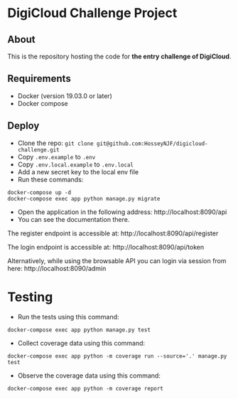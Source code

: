 # DigiCloud Challenge Project

## About

This is the repository hosting the code for **the entry challenge of DigiCloud**.

## Requirements
- Docker (version 19.03.0 or later)
- Docker compose

## Deploy
- Clone the repo:
`git clone git@github.com:HosseyNJF/digicloud-challenge.git`
- Copy `.env.example` to `.env`
- Copy `.env.local.example` to `.env.local`
- Add a new secret key to the local env file
- Run these commands:
```shell
docker-compose up -d
docker-compose exec app python manage.py migrate
```
- Open the application in the following address:
http://localhost:8090/api
- You can see the documentation there.

The register endpoint is accessible at: http://localhost:8090/api/register

The login endpoint is accessible at: http://localhost:8090/api/token

Alternatively, while using the browsable API you can login via session from here: http://localhost:8090/admin
# Testing
- Run the tests using this command:
```shell
docker-compose exec app python manage.py test
```

- Collect coverage data using this command:
```shell
docker-compose exec app python -m coverage run --source='.' manage.py test
```

- Observe the coverage data using this command:
```shell
docker-compose exec app python -m coverage report
```
